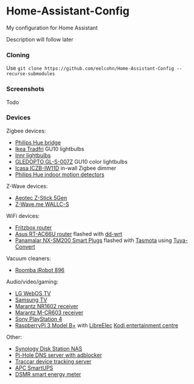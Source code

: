 # Home-Assistant-Config
My configuration for Home Assistant

Description will follow later

### Cloning

Use `git clone https://github.com/eelcohn/Home-Assistant-Config --recurse-submodules`

### Screenshots

Todo

### Devices
Zigbee devices:
* [Philips Hue bridge](https://www2.meethue.com/en-us/p/hue-bridge/046677458478)
* [Ikea Tradfri](https://www.ikea.com/us/en/search/?query=TR%C3%85DFRI) GU10 lightbulbs
* [Innr lightbulbs](http://www.innrlighting.com/en/)
* [GLEDOPTO GL-S-007Z](https://www.gearbest.com/smart-bulb/pp_009909771037.html) GU10 color lightbulbs
* [Icasa ICZB-IW11D](http://www.icasa.io/) in-wall Zigbee dimmer
* [Philips Hue indoor motion detectors](https://www2.meethue.com/en-us/p/hue-motion-sensor/046677473389)

Z-Wave devices:
* [Aeotec Z-Stick 5Gen](https://aeotec.com/z-wave-usb-stick)
* [Z-Wave.me WALLC-S](https://www.robbshop.nl/zwaveme-wandzender-zme-wallc-s)

WiFi devices:
* [Fritzbox router](https://en.avm.de/products/fritzbox/)
* [Asus RT-AC66U router](https://www.asus.com/Networking/RTAC66U/) flashed with [dd-wrt](https://dd-wrt.com/)
* [Panamalar NX-SM200 Smart Plugs](https://www.amazon.de/gp/product/B07JBRRW1M/) flashed with [Tasmota](https://github.com/arendst/Sonoff-Tasmota/) using [Tuya-Convert](https://github.com/ct-Open-Source/tuya-convert)

Vacuum cleaners:
* [Roomba iRobot 896](https://www.irobot.com/for-the-home/vacuuming/roomba)

Audio/video/gaming:
* [LG WebOS TV](https://www.lg.com/)
* [Samsung TV](https://www.samsung.com/)
* [Marantz NR1602 receiver](https://www.us.marantz.com/us/Products/Pages/ProductDetails.aspx?Catid=AVReceivers&SubCatId=0&ProductId=NR1602)
* [Marantz M-CR603 receiver](https://www.us.marantz.com/us/products/pages/productdetails.aspx?catid=hificomponents&subcatid=0&productid=mcr603)
* [Sony PlayStation 4](https://www.playstation.com/)
* [RaspberryPi 3 Model B+](https://www.raspberrypi.org/products/raspberry-pi-3-model-b-plus/) with [LibreElec](https://libreelec.tv/) [Kodi entertainment centre](https://kodi.tv/)

Other:
* [Synology Disk Station NAS](https://www.synology.com/en-global/dsm)
* [Pi-Hole DNS server with adblocker](https://pi-hole.net/)
* [Traccar device tracking server](https://www.traccar.org/)
* [APC SmartUPS](https://www.apc.com/shop/us/en/categories/power/uninterruptible-power-supply-ups-/network-and-server/smart-ups/N-1h89yke)
* [DSMR smart energy meter](https://www.netbeheernederland.nl/dossiers/slimme-meter-15/documenten)
